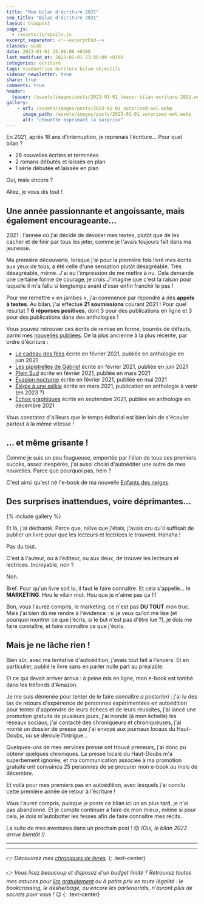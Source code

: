 ```yaml
---
title: "Mon bilan d'écriture 2021"
seo_title: "Bilan d'écriture 2021"
layout: blogpost
page_js:
  - /assets/js/spoils.js
excerpt_separator: <!--excerptEnd-->
classes: wide
date: 2023-01-01 23:00:00 +0100
last_modified_at: 2023-01-01 23:00:00 +0100
categories: ecriture
tags: viedautrice écriture bilan objectifs
sidebar_newsletter: true
share: true
comments: true
header:
  teaser: /assets/images/posts/2023-01-01_teaser-bilan-ecriture-2021.webp
gallery:
    - url: /assets/images/posts/2023-01-01_surprised-owl.webp
      image_path: /assets/images/posts/2023-01-01_surprised-owl.webp
      alt: "chouette exprimant la surprise"
---
```


En 2021, après 18&nbsp;ans d'interruption, je reprenais l'écriture&hellip; Pour quel bilan&nbsp;?
<!--excerptEnd-->
- 26 nouvelles écrites et terminées
- 2 romans débutés et laissés en plan
- 1 série débutée et laissée en plan

Oui, mais encore&nbsp;?

Allez, je vous dis tout&nbsp;!


## Une année passionnante et angoissante, mais également encourageante&hellip;

2021&nbsp;: l'année où j'ai décidé de dévoiler mes textes, plutôt que de les cacher et de finir par tous les jeter, comme je l'avais toujours fait dans ma jeunesse.

Ma première découverte, lorsque j'ai pour la première fois livré mes écrits aux yeux de tous, a été celle d'une sensation plutôt désagréable. Très désagréable, même. J'ai eu l'impression de me mettre à nu. Cela demande une certaine forme de courage, je crois.J'imagine que c'est la raison pour laquelle il m'a fallu si longtemps avant d'oser enfin franchir le pas&nbsp;!

Pour me remettre &laquo;&nbsp;en jambes&nbsp;&raquo;, j'ai commencé par répondre à des **appels à textes**. Au bilan, j'ai effectué **21&nbsp;soumissions** courant 2021&nbsp;! Pour quel résultat&nbsp;? **6&nbsp;réponses positives**, dont 3 pour des publications en ligne et 3 pour des publications dans des anthologies&nbsp;!

Vous pouvez retrouver ces écrits de remise en forme, bourrés de défauts, parmi mes [nouvelles publiées](/publications). De la plus ancienne à la plus récente, par ordre d'écriture&nbsp;:

- [Le cadeau des fées](/publications/le-cadeau-des-fees) écrite en février&nbsp;2021, publiée en anthologie en juin&nbsp;2021
- [Les pipistrelles de Gabriel](/publications/les-pipistrelles-de-gabriel) écrite en février&nbsp;2021, publiée en juin&nbsp;2021
- [Plein Sud](/publications/plein-sud) écrite en février&nbsp;2021, publiée en mars&nbsp;2021
- [Évasion nocturne](/publications/evasion-nocturne) écrite en février&nbsp;2021, publiée en mai&nbsp;2021
- [Élégie à une selkie](/publications/elegie-a-une-selkie) écrite en mars&nbsp;2021, publication en anthologie à venir (en 2023&nbsp;?)
- [Échos graphiques](/publications/echos-graphiques) écrite en septembre&nbsp;2021, publiée en anthologie en décembre&nbsp;2021

Vous constatez d'ailleurs que le temps éditorial est bien loin de s'écouler partout à la même vitesse&nbsp;!


## &hellip; et même grisante&nbsp;!

Comme je suis un peu fougueuse, emportée par l'élan de tous ces premiers succès, assez inespérés, j'ai aussi choisi d'autoéditer une autre de mes nouvelles. Parce que pourquoi pas, hein&nbsp;?

C'est ainsi qu'est né l'e-book de ma nouvelle [Enfants des neiges](/publications/enfants-des-neiges).


## Des surprises inattendues, voire déprimantes&hellip;

{% include gallery %}

Et là, j'ai déchanté. Parce que, naïve que j'étais, j'avais cru qu'il suffisait de publier un livre pour que les lecteurs et lectrices le trouvent. Hahaha&nbsp;!

Pas du tout.

C'est à l'auteur, ou à l'éditeur, ou aux deux, de trouver les lecteurs et lectrices. Incroyable, non&nbsp;?

Non.

Bref. Pour qu'un livre soit lu, il faut le faire connaître. Et cela s'appelle&hellip; le **MARKETING**. Hou le vilain mot. Hou que je n'aime pas ça&nbsp;!!!

Bon, vous l'aurez compris, le marketing, ce n'est pas **DU TOUT** mon truc. Mais j'ai bien dû me rendre à l'évidence&nbsp;: si je veux qu'on me lise (et pourquoi montrer ce que j'écris, si le but n'est pas d'être lue&nbsp;?), je dois me faire connaître, et faire connaître ce que j'écris.


## Mais je ne lâche rien&nbsp;!

Bien sûr, avec ma tentative d'autoédition, j'avais tout fait à l'envers. Et en particulier, publié le livre sans en parler nulle part au préalable. 

Et ce qui devait arriver arriva&nbsp;: à peine mis en ligne, mon e-book est tombé dans les tréfonds d'Amazon.

Je me suis démenée pour tenter de le faire connaître *a posteriori*&nbsp;: j'ai lu des tas de retours d'expérience de personnes expérimentées en autoédition pour tenter d'apprendre de leurs échecs et de leurs réussites, j'ai lancé une promotion gratuite de plusieurs jours, j'ai inondé (à mon échelle) les réseaux sociaux, j'ai contacté des chroniqueurs et chroniqueuses, j'ai monté un dossier de presse que j'ai envoyé aux journaux locaux du Haut-Doubs, où se déroule l'intrigue&hellip;

Quelques-uns de mes services presse ont trouvé preneurs, j'ai donc pu obtenir quelques chroniques. La presse locale du Haut-Doubs m'a superbement ignorée, et ma communication associée à ma promotion gratuite ont convaincu 25&nbsp;personnes de se procurer mon e-book au mois de décembre.

Et voilà pour mes premiers pas en autoédition, avec lesquels j'ai conclu cette première année de retour à l'écriture&nbsp;!

Vous l'aurez compris, puisque je poste ce bilan ici un an plus tard, je n'ai pas abandonné. Et je compte continuer à faire de mon mieux, même si pour cela, je dois m'autobotter les fesses afin de faire connaître mes récits.

La suite de mes aventures dans un prochain post&nbsp;! 😉 *(Oui, le bilan 2022 arrive bientôt&nbsp;!)*



---
---
👉 *Découvrez mes [chroniques de livres](/blog/tags#chronique).*
{: .text-center}

👉 *Vous lisez beaucoup et disposez d'un budget limité&nbsp;? Retrouvez toutes mes astuces pour [lire gratuitement](/lecture/2022/08/22/lire-gratuitement.html) ou à petits prix en toute légalité&nbsp;: le bookcrossing, le désherbage, ou encore les partenariats, n'auront plus de secrets pour vous&nbsp;!* 😉
{: .text-center}